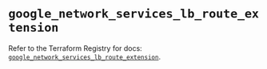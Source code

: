 # `google_network_services_lb_route_extension`

Refer to the Terraform Registry for docs: [`google_network_services_lb_route_extension`](https://registry.terraform.io/providers/hashicorp/google-beta/5.40.0/docs/resources/google_network_services_lb_route_extension).
